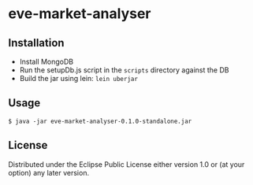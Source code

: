 # eve-market-analyser

## Installation

- Install MongoDB
- Run the setupDb.js script in the `scripts` directory against the DB
- Build the jar using lein: `lein uberjar`

## Usage

    $ java -jar eve-market-analyser-0.1.0-standalone.jar

## License

Distributed under the Eclipse Public License either version 1.0 or (at
your option) any later version.
